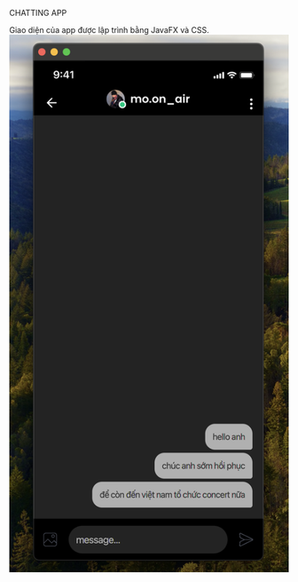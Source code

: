 CHATTING APP

Giao diện của app được lập trình bằng JavaFX và CSS.
![](https://github.com/xxpppddd/Chatting-App-UI/blob/main/appdemo.png)
